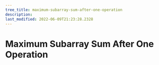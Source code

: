 ```yaml
---
tree_title: maximum-subarray-sum-after-one-operation
description: 
last_modified: 2022-06-09T21:23:28.2328
---
```


# Maximum Subarray Sum After One Operation
